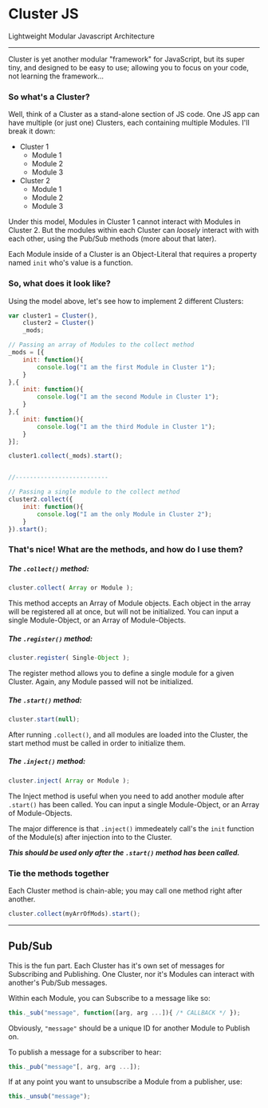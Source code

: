# Cluster JS

Lightweight Modular Javascript Architecture

---

Cluster is yet another modular "framework" for JavaScript, but its super tiny, and designed to be easy to use; allowing you to focus on your code, not learning the framework...

### So what's a Cluster?

Well, think of a Cluster as a stand-alone section of JS code. One JS app can have multiple (or just one) Clusters, each containing multiple Modules. I'll break it down:

* Cluster 1
	* Module 1
	* Module 2
	* Module 3
* Cluster 2
	* Module 1
	* Module 2
	* Module 3

Under this model, Modules in Cluster 1 cannot interact with Modules in Cluster 2. But the modules within each Cluster can _loosely_ interact with with each other, using the Pub/Sub methods (more about that later).

Each Module inside of a Cluster is an Object-Literal that requires a property named `init` who's value is a function.

### So, what does it look like?

Using the model above, let's see how to implement 2 different Clusters:

```javascript
var cluster1 = Cluster(),
	cluster2 = Cluster()
	_mods;

// Passing an array of Modules to the collect method
_mods = [{
	init: function(){
		console.log("I am the first Module in Cluster 1");
	}
},{
	init: function(){
		console.log("I am the second Module in Cluster 1");
	}
},{
	init: function(){
		console.log("I am the third Module in Cluster 1");
	}
}];

cluster1.collect(_mods).start();


//--------------------------

// Passing a single module to the collect method
cluster2.collect({
	init: function(){
		console.log("I am the only Module in Cluster 2");
	}
}).start();
```

### That's nice! What are the methods, and how do I use them?

##### The `.collect()` method:

```javascript
cluster.collect( Array or Module );
```

This method accepts an Array of Module objects. Each object in the array will be registered all at once, but will not be initialized. You can input a single Module-Object, or an Array of Module-Objects.

##### The `.register()` method:

```javascript
cluster.register( Single-Object );
```

The register method allows you to define a single module for a given Cluster. Again, any Module passed will not be initialized.

##### The `.start()` method:

```javascript
cluster.start(null);
```

After running `.collect()`, and all modules are loaded into the Cluster, the start method must be called in order to initialize them.


##### The `.inject()` method:

```javascript
cluster.inject( Array or Module );
```

The Inject method is useful when you need to add another module after `.start()` has been called. You can input a single Module-Object, or an Array of Module-Objects.

The major difference is that `.inject()` immedeately call's the `init` function of the Module(s) after injection into to the Cluster.

___This should be used only _after_ the `.start()` method has been called.___

### Tie the methods together

Each Cluster method is chain-able; you may call one method right after another.

```javascript
cluster.collect(myArrOfMods).start();
```

---

## Pub/Sub

This is the fun part. Each Cluster has it's own set of messages for Subscribing and Publishing. One Cluster, nor it's Modules can interact with another's Pub/Sub messages.

Within each Module, you can Subscribe to a message like so:

```javascript
this._sub("message", function([arg, arg ...]){ /* CALLBACK */ });
```

Obviously, `"message"` should be a unique ID for another Module to Publish on.

To publish a message for a subscriber to hear:

```javascript
this._pub("message"[, arg, arg ...]);
```

If at any point you want to unsubscribe a Module from a publisher, use:

```javascript
this._unsub("message");
```